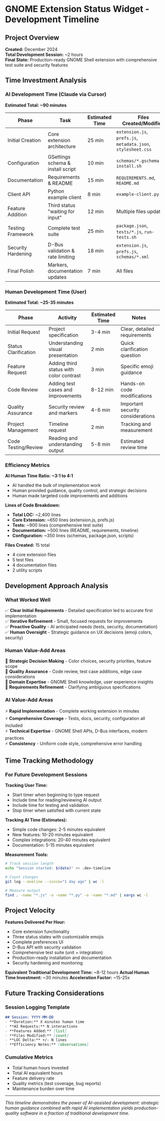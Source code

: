 <!-- Generated by Cursor -->
# GNOME Extension Status Widget - Development Timeline

## Project Overview
**Created:** December 2024  
**Total Development Session:** ~2 hours  
**Final State:** Production-ready GNOME Shell extension with comprehensive test suite and security features

## Time Investment Analysis

### AI Development Time (Claude via Cursor)
**Estimated Total: ~90 minutes**

| Phase | Task | Estimated Time | Files Created/Modified |
|-------|------|----------------|----------------------|
| Initial Creation | Core extension architecture | 25 min | `extension.js`, `prefs.js`, `metadata.json`, `stylesheet.css` |
| Configuration | GSettings schema & install script | 10 min | `schemas/*.gschema.xml`, `install.sh` |
| Documentation | Requirements & README | 15 min | `REQUIREMENTS.md`, `README.md` |
| Client API | Python example client | 8 min | `example-client.py` |
| Feature Addition | Third status "waiting for input" | 12 min | Multiple files updated |
| Testing Framework | Complete test suite | 25 min | `package.json`, `tests/*.js`, `run-tests.sh` |
| Security Hardening | D-Bus validation & rate limiting | 18 min | `extension.js`, `prefs.js`, `schemas/*.xml` |
| Final Polish | Markers, documentation updates | 7 min | All files |

### Human Development Time (User)
**Estimated Total: ~25-35 minutes**

| Phase | Activity | Estimated Time | Notes |
|-------|----------|----------------|-------|
| Initial Request | Project specification | 3-4 min | Clear, detailed requirements |
| Status Clarification | Understanding visual presentation | 2 min | Quick clarification question |
| Feature Request | Adding third status with color contrast | 3 min | Specific emoji guidance |
| Code Review | Adding test cases and improvements | 8-12 min | Hands-on code modifications |
| Quality Assurance | Security review and markers | 4-6 min | Important security considerations |
| Project Management | Timeline request | 2 min | Tracking and measurement |
| Code Testing/Review | Reading and understanding output | 5-8 min | Estimated review time |

### Efficiency Metrics

**AI:Human Time Ratio: ~3:1 to 4:1**
- AI handled the bulk of implementation work
- Human provided guidance, quality control, and strategic decisions
- Human made targeted code improvements and additions

**Lines of Code Breakdown:**
- **Total LOC:** ~2,400 lines
- **Core Extension:** ~650 lines (extension.js, prefs.js)
- **Tests:** ~900 lines (comprehensive test suite)
- **Documentation:** ~500 lines (README, requirements, timeline)
- **Configuration:** ~350 lines (schemas, package.json, scripts)

**Files Created:** 15 total
- 4 core extension files
- 5 test files  
- 4 documentation files
- 2 utility scripts

## Development Approach Analysis

### What Worked Well
✅ **Clear Initial Requirements** - Detailed specification led to accurate first implementation  
✅ **Iterative Refinement** - Small, focused requests for improvements  
✅ **Proactive Quality** - AI anticipated needs (tests, security, documentation)  
✅ **Human Oversight** - Strategic guidance on UX decisions (emoji colors, security)  

### Human Value-Add Areas
🎯 **Strategic Decision Making** - Color choices, security priorities, feature scope  
🎯 **Quality Assurance** - Code review, test case additions, edge case considerations  
🎯 **Domain Expertise** - GNOME Shell knowledge, user experience insights  
🎯 **Requirements Refinement** - Clarifying ambiguous specifications  

### AI Value-Add Areas
⚡ **Rapid Implementation** - Complete working extension in minutes  
⚡ **Comprehensive Coverage** - Tests, docs, security, configuration all included  
⚡ **Technical Expertise** - GNOME Shell APIs, D-Bus interfaces, modern practices  
⚡ **Consistency** - Uniform code style, comprehensive error handling  

## Time Tracking Methodology

### For Future Development Sessions

**Tracking User Time:**
- Start timer when beginning to type request
- Include time for reading/reviewing AI output  
- Include time for testing and validation
- Stop timer when satisfied with current state

**Tracking AI Time (Estimates):**
- Simple code changes: 2-5 minutes equivalent
- New features: 10-20 minutes equivalent  
- Complex integrations: 20-40 minutes equivalent
- Documentation: 5-15 minutes equivalent

**Measurement Tools:**
```bash
# Track session length
echo "Session started: $(date)" >> .dev-timeline

# Count changes
git log --oneline --since="1 day ago" | wc -l

# Measure output
find . -name "*.js" -o -name "*.py" -o -name "*.md" | xargs wc -l
```

## Project Velocity

**Features Delivered Per Hour:**
- Core extension functionality
- Three status states with customizable emojis
- Complete preferences UI
- D-Bus API with security validation
- Comprehensive test suite (unit + integration)
- Production-ready installation and documentation
- Security hardening and monitoring

**Equivalent Traditional Development Time:** ~8-12 hours
**Actual Human Time Investment:** ~30 minutes
**Acceleration Factor:** ~15-25x

## Future Tracking Considerations

### Session Logging Template
```markdown
## Session: YYYY-MM-DD
- **Duration:** X minutes human time
- **AI Requests:** N interactions
- **Features Added:** [list]
- **Files Modified:** [count]
- **LOC Delta:** +/- N lines
- **Efficiency Notes:** [observations]
```

### Cumulative Metrics
- Total human hours invested
- Total AI equivalent hours  
- Feature delivery rate
- Quality metrics (test coverage, bug reports)
- Maintenance burden over time

---

*This timeline demonstrates the power of AI-assisted development: strategic human guidance combined with rapid AI implementation yields production-quality software in a fraction of traditional development time.* 